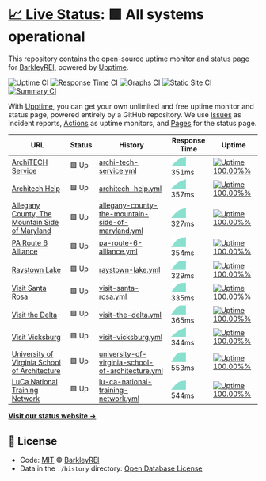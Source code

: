 # [📈 Live Status](https://status.architech.network): <!--live status--> **🟩 All systems operational**

This repository contains the open-source uptime monitor and status page for [BarkleyREI](http://www.barkleyrei.com/), powered by [Upptime](https://github.com/upptime/upptime).

[![Uptime CI](https://github.com/koj-co/upptime/workflows/Uptime%20CI/badge.svg)](https://github.com/koj-co/upptime/actions?query=workflow%3A%22Uptime+CI%22)
[![Response Time CI](https://github.com/koj-co/upptime/workflows/Response%20Time%20CI/badge.svg)](https://github.com/koj-co/upptime/actions?query=workflow%3A%22Response+Time+CI%22)
[![Graphs CI](https://github.com/koj-co/upptime/workflows/Graphs%20CI/badge.svg)](https://github.com/koj-co/upptime/actions?query=workflow%3A%22Graphs+CI%22)
[![Static Site CI](https://github.com/koj-co/upptime/workflows/Static%20Site%20CI/badge.svg)](https://github.com/koj-co/upptime/actions?query=workflow%3A%22Static+Site+CI%22)
[![Summary CI](https://github.com/koj-co/upptime/workflows/Summary%20CI/badge.svg)](https://github.com/koj-co/upptime/actions?query=workflow%3A%22Summary+CI%22)

With [Upptime](https://upptime.js.org), you can get your own unlimited and free uptime monitor and status page, powered entirely by a GitHub repository. We use [Issues](https://github.com/BarkleyREI/ArchiTECH-upptime/issues) as incident reports, [Actions](https://github.com/BarkleyREI/ArchiTECH-upptime/actions) as uptime monitors, and [Pages](https://status.architech.network) for the status page.

<!--start: status pages-->
<!-- This summary is generated by Upptime (https://github.com/upptime/upptime) -->
<!-- Do not edit this manually, your changes will be overwritten -->

| URL                                                                                        | Status | History                                                                                                                                                                       | Response Time                                                                                                      | Uptime                                                                                                                                                                                                                                                                                                  |
| ------------------------------------------------------------------------------------------ | ------ | ----------------------------------------------------------------------------------------------------------------------------------------------------------------------------- | ------------------------------------------------------------------------------------------------------------------ | ------------------------------------------------------------------------------------------------------------------------------------------------------------------------------------------------------------------------------------------------------------------------------------------------------- |
| [ArchiTECH Service](https://www.builtforyou.com/ping.html)                                 | 🟩 Up  | [archi-tech-service.yml](https://github.com/BarkleyREI/ArchiTECH-upptime/commits/master/history/archi-tech-service.yml)                                                       | <img alt="Response time graph" src="./graphs/archi-tech-service.png" height="20"> 351ms                            | [![Uptime 100.00%%](https://img.shields.io/endpoint?url=https%3A%2F%2Fraw.githubusercontent.com%2FBarkleyREI%2FArchiTECH-upptime%2Fmaster%2Fapi%2Farchi-tech-service%2Fuptime.json)](https://status.architech.network/history/archi-tech-service)                                                       |
| [Architech Help](https://www.architech.help/ping.html)                                     | 🟩 Up  | [architech-help.yml](https://github.com/BarkleyREI/ArchiTECH-upptime/commits/master/history/architech-help.yml)                                                               | <img alt="Response time graph" src="./graphs/architech-help.png" height="20"> 357ms                                | [![Uptime 100.00%%](https://img.shields.io/endpoint?url=https%3A%2F%2Fraw.githubusercontent.com%2FBarkleyREI%2FArchiTECH-upptime%2Fmaster%2Fapi%2Farchitech-help%2Fuptime.json)](https://status.architech.network/history/architech-help)                                                               |
| [Allegany County, The Mountain Side of Maryland](https://www.mdmountainside.com/ping.html) | 🟩 Up  | [allegany-county-the-mountain-side-of-maryland.yml](https://github.com/BarkleyREI/ArchiTECH-upptime/commits/master/history/allegany-county-the-mountain-side-of-maryland.yml) | <img alt="Response time graph" src="./graphs/allegany-county-the-mountain-side-of-maryland.png" height="20"> 327ms | [![Uptime 100.00%%](https://img.shields.io/endpoint?url=https%3A%2F%2Fraw.githubusercontent.com%2FBarkleyREI%2FArchiTECH-upptime%2Fmaster%2Fapi%2Fallegany-county-the-mountain-side-of-maryland%2Fuptime.json)](https://status.architech.network/history/allegany-county-the-mountain-side-of-maryland) |
| [PA Route 6 Alliance](https://www.paroute6.com/ping.html)                                  | 🟩 Up  | [pa-route-6-alliance.yml](https://github.com/BarkleyREI/ArchiTECH-upptime/commits/master/history/pa-route-6-alliance.yml)                                                     | <img alt="Response time graph" src="./graphs/pa-route-6-alliance.png" height="20"> 354ms                           | [![Uptime 100.00%%](https://img.shields.io/endpoint?url=https%3A%2F%2Fraw.githubusercontent.com%2FBarkleyREI%2FArchiTECH-upptime%2Fmaster%2Fapi%2Fpa-route-6-alliance%2Fuptime.json)](https://status.architech.network/history/pa-route-6-alliance)                                                     |
| [Raystown Lake](https://www.raystown.org/ping.html)                                        | 🟩 Up  | [raystown-lake.yml](https://github.com/BarkleyREI/ArchiTECH-upptime/commits/master/history/raystown-lake.yml)                                                                 | <img alt="Response time graph" src="./graphs/raystown-lake.png" height="20"> 329ms                                 | [![Uptime 100.00%%](https://img.shields.io/endpoint?url=https%3A%2F%2Fraw.githubusercontent.com%2FBarkleyREI%2FArchiTECH-upptime%2Fmaster%2Fapi%2Fraystown-lake%2Fuptime.json)](https://status.architech.network/history/raystown-lake)                                                                 |
| [Visit Santa Rosa](https://www.visitsantarosa.com/ping.html)                               | 🟩 Up  | [visit-santa-rosa.yml](https://github.com/BarkleyREI/ArchiTECH-upptime/commits/master/history/visit-santa-rosa.yml)                                                           | <img alt="Response time graph" src="./graphs/visit-santa-rosa.png" height="20"> 335ms                              | [![Uptime 100.00%%](https://img.shields.io/endpoint?url=https%3A%2F%2Fraw.githubusercontent.com%2FBarkleyREI%2FArchiTECH-upptime%2Fmaster%2Fapi%2Fvisit-santa-rosa%2Fuptime.json)](https://status.architech.network/history/visit-santa-rosa)                                                           |
| [Visit the Delta](https://www.visitthedelta.com/ping.html)                                 | 🟩 Up  | [visit-the-delta.yml](https://github.com/BarkleyREI/ArchiTECH-upptime/commits/master/history/visit-the-delta.yml)                                                             | <img alt="Response time graph" src="./graphs/visit-the-delta.png" height="20"> 365ms                               | [![Uptime 100.00%%](https://img.shields.io/endpoint?url=https%3A%2F%2Fraw.githubusercontent.com%2FBarkleyREI%2FArchiTECH-upptime%2Fmaster%2Fapi%2Fvisit-the-delta%2Fuptime.json)](https://status.architech.network/history/visit-the-delta)                                                             |
| [Visit Vicksburg](https://www.visitvicksburg.com/ping.html)                                | 🟩 Up  | [visit-vicksburg.yml](https://github.com/BarkleyREI/ArchiTECH-upptime/commits/master/history/visit-vicksburg.yml)                                                             | <img alt="Response time graph" src="./graphs/visit-vicksburg.png" height="20"> 344ms                               | [![Uptime 100.00%%](https://img.shields.io/endpoint?url=https%3A%2F%2Fraw.githubusercontent.com%2FBarkleyREI%2FArchiTECH-upptime%2Fmaster%2Fapi%2Fvisit-vicksburg%2Fuptime.json)](https://status.architech.network/history/visit-vicksburg)                                                             |
| [University of Virginia School of Architecture](https://www.arch.virginia.edu/ping.html)   | 🟩 Up  | [university-of-virginia-school-of-architecture.yml](https://github.com/BarkleyREI/ArchiTECH-upptime/commits/master/history/university-of-virginia-school-of-architecture.yml) | <img alt="Response time graph" src="./graphs/university-of-virginia-school-of-architecture.png" height="20"> 553ms | [![Uptime 100.00%%](https://img.shields.io/endpoint?url=https%3A%2F%2Fraw.githubusercontent.com%2FBarkleyREI%2FArchiTECH-upptime%2Fmaster%2Fapi%2Funiversity-of-virginia-school-of-architecture%2Fuptime.json)](https://status.architech.network/history/university-of-virginia-school-of-architecture) |
| [LuCa National Training Network](https://www.lucatraining.org/ping.html)                   | 🟩 Up  | [lu-ca-national-training-network.yml](https://github.com/BarkleyREI/ArchiTECH-upptime/commits/master/history/lu-ca-national-training-network.yml)                             | <img alt="Response time graph" src="./graphs/lu-ca-national-training-network.png" height="20"> 544ms               | [![Uptime 100.00%%](https://img.shields.io/endpoint?url=https%3A%2F%2Fraw.githubusercontent.com%2FBarkleyREI%2FArchiTECH-upptime%2Fmaster%2Fapi%2Flu-ca-national-training-network%2Fuptime.json)](https://status.architech.network/history/lu-ca-national-training-network)                             |

<!--end: status pages-->

[**Visit our status website →**](https://status.architech.network)

## 📄 License

- Code: [MIT](./LICENSE) © [BarkleyREI](http://www.barkleyrei.com/)
- Data in the `./history` directory: [Open Database License](https://opendatacommons.org/licenses/odbl/1-0/)
